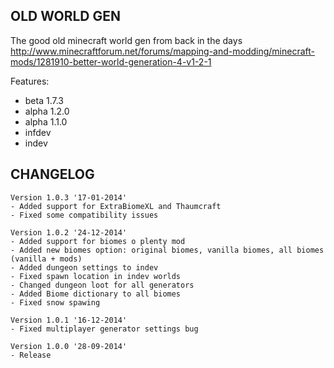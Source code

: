 ## OLD WORLD GEN ##

The good old minecraft world gen from back in the days
http://www.minecraftforum.net/forums/mapping-and-modding/minecraft-mods/1281910-better-world-generation-4-v1-2-1

Features:
- beta 1.7.3
- alpha 1.2.0
- alpha 1.1.0
- infdev
- indev

## CHANGELOG ##

    Version 1.0.3 '17-01-2014'
    - Added support for ExtraBiomeXL and Thaumcraft
    - Fixed some compatibility issues
    
    Version 1.0.2 '24-12-2014'
    - Added support for biomes o plenty mod
    - Added new biomes option: original biomes, vanilla biomes, all biomes (vanilla + mods)
    - Added dungeon settings to indev
    - Fixed spawn location in indev worlds
    - Changed dungeon loot for all generators
    - Added Biome dictionary to all biomes
    - Fixed snow spawing
    
    Version 1.0.1 '16-12-2014'
    - Fixed multiplayer generator settings bug
    
    Version 1.0.0 '28-09-2014'
    - Release
